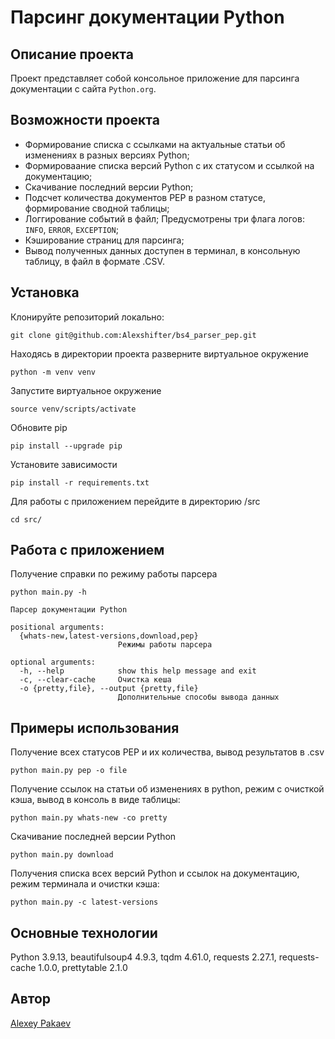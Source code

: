 # Парсинг документации Python
## Описание проекта
Проект представляет собой консольное приложение для парсинга документации c сайта ```Python.org```.
## Возможности проекта
 - Формирование списка с ссылками на актуальные статьи об изменениях в разных версиях Python;
 - Формироваание списка версий Python с их статусом и
    ссылкой на документацию;
 - Скачивание последний версии Python;
 - Подсчет количества документов PEP в разном статусе, формирование сводной таблицы; 
 - Логгирование событий в файл; Предусмотрены три флага логов: ```INFO```, ```ERROR```, ```EXCEPTION```;
 - Кэширование страниц для парсинга;
 - Вывод полученных данных доступен в терминал, в консольную таблицу, в файл в формате .CSV.

## Установка
Клонируйте репозиторий локально: 
```
git clone git@github.com:Alexshifter/bs4_parser_pep.git
```
Находясь в директории проекта разверните виртуальное окружение
```
python -m venv venv
```
Запустите виртуальное окружение
```
source venv/scripts/activate
```
Обновите pip
```
pip install --upgrade pip
```
Установите зависимости
```
pip install -r requirements.txt
```
Для работы с приложением перейдите в директорию /src
```
cd src/
```
## Работа с приложением
Получение справки по режиму работы парсера
```
python main.py -h
```
```
Парсер документации Python

positional arguments:
  {whats-new,latest-versions,download,pep}
                        Режимы работы парсера

optional arguments:
  -h, --help            show this help message and exit
  -c, --clear-cache     Очистка кеша
  -o {pretty,file}, --output {pretty,file}
                        Дополнительные способы вывода данных
```
## Примеры использования

Получение всех статусов PEP и их количества, вывод результатов в .csv

```
python main.py pep -o file
```
Получение ссылок на статьи об изменениях в python, режим с очисткой кэша, вывод в консоль в виде таблицы:
```
python main.py whats-new -co pretty
```
Скачивание последней версии Python
```
python main.py download
```
Получения списка всех версий Python и ссылок на документацию, режим терминала и очистки кэша:
```
python main.py -c latest-versions
```

## Основные технологии
Python 3.9.13, beautifulsoup4 4.9.3, tqdm 4.61.0, requests 2.27.1, requests-cache 1.0.0, prettytable 2.1.0
## Автор
[Alexey Pakaev](https://github.com/Alexshifter/)
